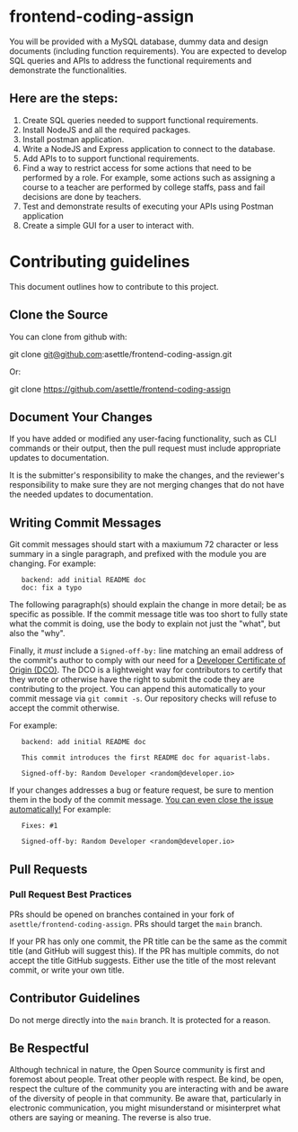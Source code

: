 # frontend-coding-assign

You will be provided with a MySQL database, dummy data and design documents (including
function requirements). You are expected to develop SQL queries and APIs to address the
functional requirements and demonstrate the functionalities.

## Here are the steps: 

1. Create SQL queries needed to support functional requirements.
2. Install NodeJS and all the required packages.
3. Install postman application.
4. Write a NodeJS and Express application to connect to the database.
5. Add APIs to to support functional requirements.
6. Find a way to restrict access for some actions that need to be performed by a role. For example, some
   actions such as assigning a course to a teacher are performed by college staffs, pass and fail decisions
   are done by teachers.
7. Test and demonstrate results of executing your APIs using Postman application
8. Create a simple GUI for a user to interact with. 

# Contributing guidelines 

This document outlines how to contribute to this project.


## Clone the Source

You can clone from github with:

   git clone git@github.com:asettle/frontend-coding-assign.git

Or:

   git clone https://github.com/asettle/frontend-coding-assign


## Document Your Changes

If you have added or modified any user-facing functionality, such as CLI commands or their output,
then the pull request must include appropriate updates to documentation.

It is the submitter's responsibility to make the changes, and the reviewer's responsibility to make
sure they are not merging changes that do not have the needed updates to documentation.


## Writing Commit Messages

Git commit messages should start with a maxiumum 72 character or less summary in a single
paragraph, and prefixed with the module you are changing. For example:

```
   backend: add initial README doc
   doc: fix a typo
```

The following paragraph(s) should explain the change in more detail; be as specific as possible.
If the commit message title was too short to fully state what the commit is doing, use the body
to explain not just the "what", but also the "why".

Finally, it *must* include a `Signed-off-by:` line matching an email
address of the commit's author to comply with our need for a [Developer
Certificate of Origin (DCO)](https://developercertificate.org/). The DCO
is a lightweight way for contributors to certify that they wrote or
otherwise have the right to submit the code they are contributing to the
project. You can append this automatically to your commit message via
`git commit -s`. Our repository checks will refuse to accept the
commit otherwise.

For example:

```
   backend: add initial README doc

   This commit introduces the first README doc for aquarist-labs.

   Signed-off-by: Random Developer <random@developer.io>
```

If your changes addresses a bug or feature request, be sure to mention
them in the body of the commit message. [You can even close the issue
automatically!](https://github.blog/2013-01-22-closing-issues-via-commit-messages/)
For example:

```
   Fixes: #1

   Signed-off-by: Random Developer <random@developer.io>
```

## Pull Requests

### Pull Request Best Practices

PRs should be opened on branches contained in your fork of `asettle/frontend-coding-assign`. PRs should
target the `main` branch.

If your PR has only one commit, the PR title can be the same as the commit title (and GitHub will
suggest this). If the PR has multiple commits, do not accept the title GitHub suggests. Either use
the title of the most relevant commit, or write your own title.

## Contributor Guidelines

Do not merge directly into the `main` branch. It is protected for a reason.


## Be Respectful

Although technical in nature, the Open Source community is first and foremost
about people. Treat other people with respect. Be kind, be open, respect the
culture of the community you are interacting with and be aware of the diversity
of people in that community. Be aware that, particularly in electronic communication,
you might misunderstand or misinterpret what others are saying or meaning. The
reverse is also true.
